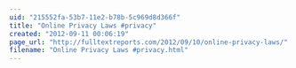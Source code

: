 ```yaml
---
uid: "215552fa-53b7-11e2-b78b-5c969d8d366f"
title: "Online Privacy Laws #privacy"
created: "2012-09-11 00:06:19"
page_url: "http://fulltextreports.com/2012/09/10/online-privacy-laws/"
filename: "Online Privacy Laws #privacy.html"
---
```

